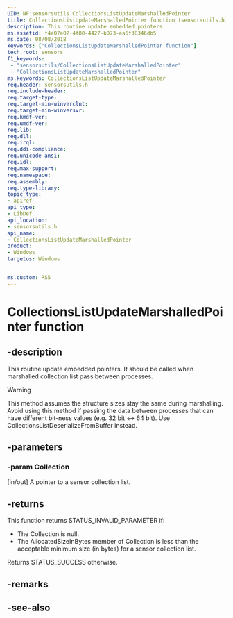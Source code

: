 ```yaml
---
UID: NF:sensorsutils.CollectionsListUpdateMarshalledPointer
title: CollectionsListUpdateMarshalledPointer function (sensorsutils.h)
description: This routine update embedded pointers.
ms.assetid: f4e07e07-4f80-4427-b073-ea6f38346db5
ms.date: 08/08/2018
keywords: ["CollectionsListUpdateMarshalledPointer function"]
tech.root: sensors
f1_keywords:
 - "sensorsutils/CollectionsListUpdateMarshalledPointer"
 - "CollectionsListUpdateMarshalledPointer"
ms.keywords: CollectionsListUpdateMarshalledPointer
req.header: sensorsutils.h
req.include-header:
req.target-type:
req.target-min-winverclnt:
req.target-min-winversvr:
req.kmdf-ver:
req.umdf-ver:
req.lib:
req.dll:
req.irql: 
req.ddi-compliance:
req.unicode-ansi:
req.idl:
req.max-support:
req.namespace:
req.assembly:
req.type-library: 
topic_type: 
- apiref
api_type: 
- LibDef
api_location: 
- sensorsutils.h
api_name: 
- CollectionsListUpdateMarshalledPointer
product:
- Windows
targetos: Windows


ms.custom: RS5
---
```


# CollectionsListUpdateMarshalledPointer function


## -description

This routine update embedded pointers. It should be called when marshalled collection list pass between processes.

> [!WARNING]
> This method assumes the structure sizes stay the same during marshalling. Avoid using this method if passing the data between processes that can have different bit-ness values (e.g. 32 bit <-> 64 bit). Use CollectionsListDeserializeFromBuffer instead.



## -parameters

### -param Collection

[in/out] A pointer to a sensor collection list.

## -returns

This function returns STATUS_INVALID_PARAMETER if:

* The Collection is null.
* The AllocatedSizeInBytes member of Collection is less than the acceptable minimum size (in bytes) for a sensor collection list. 

Returns STATUS_SUCCESS otherwise.

## -remarks

## -see-also
